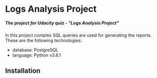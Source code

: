 # Logs Analysis Project
##### The project for Udacity quiz - "Logs Analysis Project"

In this project complex SQL queries are used for generating the reports. These are the following technologies: 
- database: PostgreSQL
- language: Python v3.6.1

## Installation
